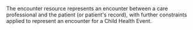 The encounter resource represents an encounter between a care professional and the patient (or patient's record), with further constraints applied to represent an encounter for a Child Health Event.